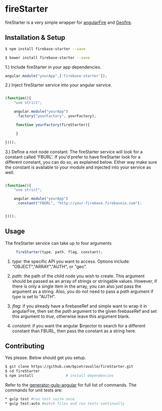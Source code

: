 # fireStarter

fireStarter is a very simple wrapper for [angularFire](https://github.com/firebase/angularfire) and [Geofire](https://github.com/firebase/geofire-js).


## Installation & Setup

```bash
$ npm install firebase-starter --save
```

```bash
$ bower install firebase-starter --save
```

1.) Include fireStarter in your app dependencies.

```javascript
angular.module("yourApp",['firebase-starter']);
```
2.) Inject fireStarter service into your angular service.

```javascript

(function(){
    "use strict";

    angular.module("yourApp")
	 .factory("yourFactory", yourFactory);

	 function yourFactory(fireStarter){

	 }

})();
```
3.) Define a root node constant.  The fireStarter service will look for a constant called 'FBURL'.
If you'd prefer to have fireStarter look for a different constant, you can do so, as explained below.
Either way make sure the constant is available to your module and injected into your service as well.

```javascript

(function(){
    "use strict";

    angular.module("yourApp")
	 .constant("FBURL", "http://your-firebase.firebaseio.com");


})();
```
## Usage

The fireStarter service can take up to four arguments

```javascript
	 fireStarter(type, path, flag, constant);
```
1. _type_: the specific API you want to access. Options include: "OBJECT","ARRAY","AUTH", or "geo".

2. _path_: the path of the child node you wish to create.  This argument should be passed as an array
of strings or stringable values.  However, if there is only a single item in the array, you can also
just pass the argument as a string.  Also, you do not need to pass a _path_ argument if _type_ is set to "AUTH".

3. _flag_: if you already have a firebaseRef and simple want to wrap it in angularFire, then set the _path_ argument to 
the given firebaseRef and set this argument to _true_, otherwise leave this argument blank.

4. _constant_: if you want the angular $injector to search for a different constant than FBURL, then pass the constant as a string here.


## Contributing

Yes please.  Below should get you setup.

```bash
$ git clone https://github.com/bpietravalle/fireStarter.git
$ cd fireStarter
$ npm install               # install dependencies
```
Refer to the [generator-gulp-angular](https://github.com/Swiip/generator-gulp-angular) for full list of commands. The commands
for unit tests are:

```bash
* gulp test #run test suite once
* gulp test:auto #watch files and run tests continually
```



